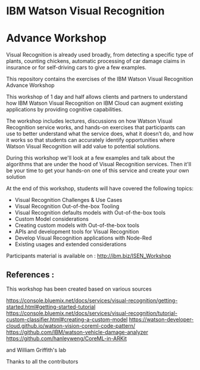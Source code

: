 # IBM Watson Visual Recognition

# Advance Workshop

Visual Recognition is  already  used  broadly,  from  detecting  a  specific  type  of  plants,  counting chickens,  automatic  processing  of  car  damage  claims  in insurance  or  for  self-driving  cars  to  give  a  few examples.

This repository contains the exercises of the IBM Watson Visual Recognition Advance Workshop

This workshop of 1 day and half allows clients and partners to understand how IBM Watson Visual Recognition on IBM Cloud can augment existing applications by providing cognitive capabilities.

The workshop includes lectures, discussions on how Watson Visual Recognition service works, and hands-on  exercises that participants can use to better understand what the service does, what it doesn’t do, and how it works so that students can accurately identify opportunities where Watson Visual Recognition will add  value  to  potential  solutions.  

During  this  workshop  we'll  look  at  a  few  examples  and  talk  about  the algorithms that are under the hood of Visual Recognition services. Then it'll be your time to get your hands-on one of this service and create your own solution

At the end of this workshop, students will have covered the following topics:

- Visual Recognition Challenges & Use Cases
- Visual Recognition Out-of-the-box Tooling
- Visual Recognition defaults models with Out-of-the-box tools
- Custom Model considerations
- Creating custom models with Out-of-the-box tools
- APIs and development tools for Visual Recognition
- Develop Visual Recognition applications with Node-Red
- Existing usages and extended considerations

Participants material is available on : http://ibm.biz/ISEN_Workshop

## References :

This workshop has been created based on various sources

https://console.bluemix.net/docs/services/visual-recognition/getting-started.html#getting-started-tutorial
https://console.bluemix.net/docs/services/visual-recognition/tutorial-custom-classifier.html#creating-a-custom-model
https://watson-developer-cloud.github.io/watson-vision-coreml-code-pattern/
https://github.com/IBM/watson-vehicle-damage-analyzer
https://github.com/hanleyweng/CoreML-in-ARKit

and William Griffith's lab

Thanks to all the contributors
